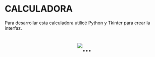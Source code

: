 # CALCULADORA
Para desarrollar esta calculadora utilicé Python y Tkinter para crear la interfaz.
<h1 align="center">
  <img src="[https://raw.githubusercontent.com/gidaszewski/gidaszewski/main/name.svg](https://github.com/gidaszewski/CALCULADORA/assets/116607624/192b663e-cd2e-4d80-8a55-58afa20cd388)" alt="..." />
</h1>
